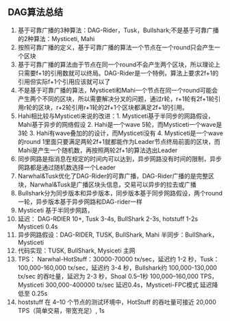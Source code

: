 ## DAG算法总结
1. 基于可靠广播的3种算法：DAG-Rider，Tusk，Bullshark;不是基于可靠广播的2种算法：Mysticeti, Mahi
2. 按照可靠广播的定义，基于可靠广播的算法一个节点在一个round只会产生一个区块
3. 基于可靠广播的算法由于节点在同一个round不会产生两个区块，所以理论上只需要f+1的引用数就可以终局。DAG-Rider是一个特例，算法上要求2f+1的引用但实际f+1个引用应该就可以了
4. 不是基于可靠广播的算法，Mysticeti和Mahi一个节点在同一个round可能会产生两个不同的区块，所以需要解决分叉的问题，通过r轮，r+1轮有2f+1轮引用r轮的区块，r+2轮引用r+1轮的2f+1个区块都满足2f+1的引用。
5. Hahi相比较与Mysticeti来说的改进：1. Mysticeti基于半同步的网路假设，Mahi基于异步的网络假设 2. Hahi是一个wave 5轮，而Mysticeti一个wave是3轮 3. Hahi有wave叠加的的设计，而Mysticeti没有 4. Mysticeti是一个wave的round 1里面只要满足两轮2f+1就都能作为Leader节点终局前面的区块，而Mahi是产生一个随机数，再按照两轮2f+1的算法选出Leader
6. 同步网路是指消息在规定的时间内可以达到，异步网路没有时间的限制，异步网路都是通过随机数选择一个Leader
7. Narwhal&Tusk优化了DAG-Rider的可靠广播，DAG-Rider广播的是完整区块，Narwhal&Tusk是广播区块头信息，交易可以异步的拉去或广播
8. Bullshark分为同步版本和异步版本，同步版本基于同步网路假设，两个round一轮，异步版本基于异步网路和DAG-rider一样
9. Mysticeti 基于半同步网路，
10. 延迟： DAG-RDIER 10+, Tusk 3-4s, BullShark 2-3s, hotstuff 1-2s Mysticeti 0.4s 
11. 异步网路假设：DAG-RIDER, TUSK, BullShark, Mahi 半同步：BullShark，Mysticeti
12. 代码实现：TUSK, BullShark, Mysiceti 主网
13. TPS： Narwhal-HotStuff：30000-70000 tx/sec，延迟约 1-2 秒，Tusk：100,000-160,000 tx/sec，延迟约 3-4 秒，Bullshark约 100,000-130,000 tx/sec 的吞吐量，延迟为 2-3 秒，Shoal 0.5–1秒 100,000–160,000 TPS，Mysticeti 300,000-400000 tx/sec 延迟0.4s，Mysticeti-FPC模式 延迟降低至 0.25s
14. hoststuff 在 4–10 个节点的测试环境中，HotStuff 的吞吐量可接近 20,000 TPS（简单交易，带宽充足）, 1s




